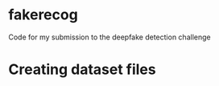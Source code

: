 # fakerecog

Code for my submission to the deepfake detection challenge

# Creating dataset files


